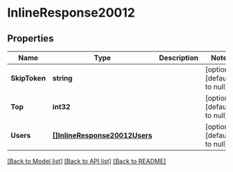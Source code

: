 # InlineResponse20012

## Properties
Name | Type | Description | Notes
------------ | ------------- | ------------- | -------------
**SkipToken** | **string** |  | [optional] [default to null]
**Top** | **int32** |  | [optional] [default to null]
**Users** | [**[]InlineResponse20012Users**](inline_response_200_12_users.md) |  | [optional] [default to null]

[[Back to Model list]](../README.md#documentation-for-models) [[Back to API list]](../README.md#documentation-for-api-endpoints) [[Back to README]](../README.md)


